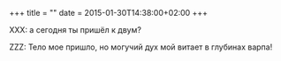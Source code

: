 +++
title = ""
date = 2015-01-30T14:38:00+02:00
+++

XXX: а сегодня ты пришёл к двум?


ZZZ: Тело мое пришло, но могучий дух мой витает в глубинах варпа!


